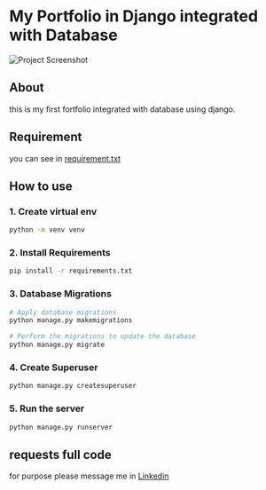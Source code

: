 # My Portfolio in Django integrated with Database
![Project Screenshot](https://aaff0b3f-edba-4302-84e4-4c21fe434e72-00-2jg27tl1pjs72.global.replit.dev/static/img/projects/Screenshot_134.png)

## About
this is my first fortfolio integrated with database using django.

## Requirement
you can see in [requirement.txt](https://github.com/ridwaanhall/my-portfolio/blob/main/requirement.txt)

## How to use

### 1. Create virtual env
```bash
python -m venv venv
```
### 2. Install Requirements
```bash
pip install -r requirements.txt
```
### 3. Database Migrations
```bash
# Apply database migrations
python manage.py makemigrations

# Perform the migrations to update the database
python manage.py migrate

```
### 4. Create Superuser
```bash
python manage.py createsuperuser
```
### 5. Run the server
```bash
python manage.py runserver
```

## requests full code
for purpose please message me in [Linkedin](https://www.linkedin.com/in/ridwaanhall/)